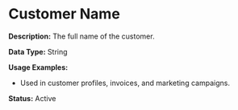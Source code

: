 # Customer Name

**Description:**
The full name of the customer.

**Data Type:**
String

**Usage Examples:**
* Used in customer profiles, invoices, and marketing campaigns.

**Status:**
Active
